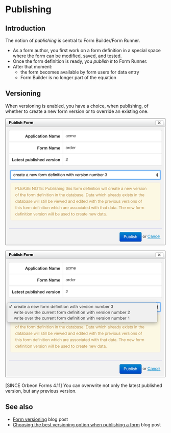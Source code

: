 # Publishing

<!-- toc -->

## Introduction

The notion of _publishing_ is central to Form Builder/Form Runner.

* As a form author, you first work on a form definition in a special space where the form can be modified, saved, and tested.
* Once the form definition is ready, you _publish it_ to Form Runner.
* After that moment:
    * the form becomes available by form users for data entry
    * Form Builder is no longer part of the equation

## Versioning

When versioning is enabled, you have a choice, when publishing, of whether to create a new form version or to override an existing one.

![Creating a new version](images/publish-version-next.png)

![Overwriting an existing version](images/publish-version-overwrite.png)

[SINCE Orbeon Forms 4.11] You can overwrite not only the latest published version, but any previous version.

## See also

- [Form versioning](http://blog.orbeon.com/2014/02/form-versioning.html) blog post
- [Choosing the best versioning option when publishing a form](http://blog.orbeon.com/2015/01/choosing-best-versioning-option-when.html) blog post

